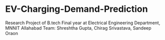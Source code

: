 # EV-Charging-Demand-Prediction
Research Project of B.tech Final year at Electrical Engineering Department, MNNIT Allahabad 
Team: Shreshtha Gupta, Chirag Srivastava, Sandeep Oraon
